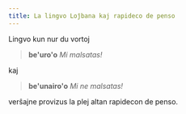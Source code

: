 ```yaml
---
title: La lingvo Loĵbana kaj rapideco de penso
---
```


<div class="lojbo simple_blockquotes"></div>

Lingvo kun nur du vortoj

> **be'uro'o**
> _Mi malsatas!_

kaj

> **be'unairo'o**
> _Mi ne malsatas!_

verŝajne provizus la plej altan rapidecon de penso.
